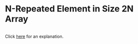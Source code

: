 # N-Repeated Element in Size 2N Array 

~~~java

~~~

Click [here](Explanation.md) for an explanation.

